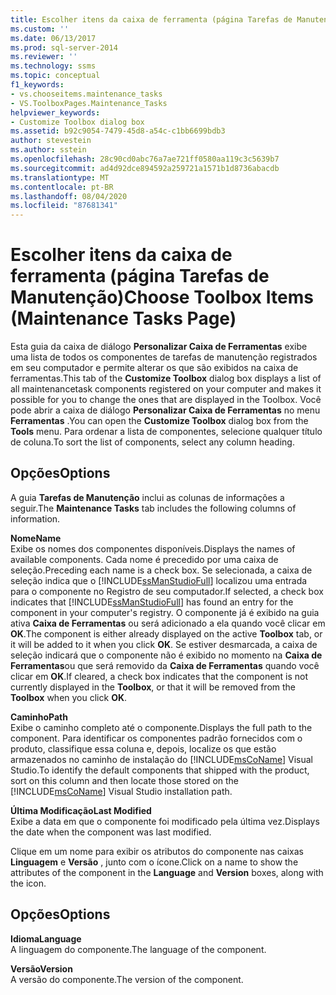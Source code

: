 ```yaml
---
title: Escolher itens da caixa de ferramenta (página Tarefas de Manutenção) | Microsoft Docs
ms.custom: ''
ms.date: 06/13/2017
ms.prod: sql-server-2014
ms.reviewer: ''
ms.technology: ssms
ms.topic: conceptual
f1_keywords:
- vs.chooseitems.maintenance_tasks
- VS.ToolboxPages.Maintenance_Tasks
helpviewer_keywords:
- Customize Toolbox dialog box
ms.assetid: b92c9054-7479-45d8-a54c-c1bb6699bdb3
author: stevestein
ms.author: sstein
ms.openlocfilehash: 28c90cd0abc76a7ae721ff0580aa119c3c5639b7
ms.sourcegitcommit: ad4d92dce894592a259721a1571b1d8736abacdb
ms.translationtype: MT
ms.contentlocale: pt-BR
ms.lasthandoff: 08/04/2020
ms.locfileid: "87681341"
---
```

# <a name="choose-toolbox-items-maintenance-tasks-page"></a><span data-ttu-id="2ccde-102">Escolher itens da caixa de ferramenta (página Tarefas de Manutenção)</span><span class="sxs-lookup"><span data-stu-id="2ccde-102">Choose Toolbox Items (Maintenance Tasks Page)</span></span>
  <span data-ttu-id="2ccde-103">Esta guia da caixa de diálogo **Personalizar Caixa de Ferramentas** exibe uma lista de todos os componentes de tarefas de manutenção registrados em seu computador e permite alterar os que são exibidos na caixa de ferramentas.</span><span class="sxs-lookup"><span data-stu-id="2ccde-103">This tab of the **Customize Toolbox** dialog box displays a list of all maintenancetask components registered on your computer and makes it possible for you to change the ones that are displayed in the Toolbox.</span></span> <span data-ttu-id="2ccde-104">Você pode abrir a caixa de diálogo **Personalizar Caixa de Ferramentas** no menu **Ferramentas** .</span><span class="sxs-lookup"><span data-stu-id="2ccde-104">You can open the **Customize Toolbox** dialog box from the **Tools** menu.</span></span> <span data-ttu-id="2ccde-105">Para ordenar a lista de componentes, selecione qualquer título de coluna.</span><span class="sxs-lookup"><span data-stu-id="2ccde-105">To sort the list of components, select any column heading.</span></span>  
  
## <a name="options"></a><span data-ttu-id="2ccde-106">Opções</span><span class="sxs-lookup"><span data-stu-id="2ccde-106">Options</span></span>  
 <span data-ttu-id="2ccde-107">A guia **Tarefas de Manutenção** inclui as colunas de informações a seguir.</span><span class="sxs-lookup"><span data-stu-id="2ccde-107">The **Maintenance Tasks** tab includes the following columns of information.</span></span>  
  
 <span data-ttu-id="2ccde-108">**Nome**</span><span class="sxs-lookup"><span data-stu-id="2ccde-108">**Name**</span></span>  
 <span data-ttu-id="2ccde-109">Exibe os nomes dos componentes disponíveis.</span><span class="sxs-lookup"><span data-stu-id="2ccde-109">Displays the names of available components.</span></span> <span data-ttu-id="2ccde-110">Cada nome é precedido por uma caixa de seleção.</span><span class="sxs-lookup"><span data-stu-id="2ccde-110">Preceding each name is a check box.</span></span> <span data-ttu-id="2ccde-111">Se selecionada, a caixa de seleção indica que o [!INCLUDE[ssManStudioFull](../../includes/ssmanstudiofull-md.md)] localizou uma entrada para o componente no Registro de seu computador.</span><span class="sxs-lookup"><span data-stu-id="2ccde-111">If selected, a check box indicates that [!INCLUDE[ssManStudioFull](../../includes/ssmanstudiofull-md.md)] has found an entry for the component in your computer's registry.</span></span> <span data-ttu-id="2ccde-112">O componente já é exibido na guia ativa **Caixa de Ferramentas** ou será adicionado a ela quando você clicar em **OK**.</span><span class="sxs-lookup"><span data-stu-id="2ccde-112">The component is either already displayed on the active **Toolbox** tab, or it will be added to it when you click **OK**.</span></span> <span data-ttu-id="2ccde-113">Se estiver desmarcada, a caixa de seleção indicará que o componente não é exibido no momento na **Caixa de Ferramentas**ou que será removido da **Caixa de Ferramentas** quando você clicar em **OK**.</span><span class="sxs-lookup"><span data-stu-id="2ccde-113">If cleared, a check box indicates that the component is not currently displayed in the **Toolbox**, or that it will be removed from the **Toolbox** when you click **OK**.</span></span>  
  
 <span data-ttu-id="2ccde-114">**Caminho**</span><span class="sxs-lookup"><span data-stu-id="2ccde-114">**Path**</span></span>  
 <span data-ttu-id="2ccde-115">Exibe o caminho completo até o componente.</span><span class="sxs-lookup"><span data-stu-id="2ccde-115">Displays the full path to the component.</span></span> <span data-ttu-id="2ccde-116">Para identificar os componentes padrão fornecidos com o produto, classifique essa coluna e, depois, localize os que estão armazenados no caminho de instalação do [!INCLUDE[msCoName](../../includes/msconame-md.md)] Visual Studio.</span><span class="sxs-lookup"><span data-stu-id="2ccde-116">To identify the default components that shipped with the product, sort on this column and then locate those stored on the [!INCLUDE[msCoName](../../includes/msconame-md.md)] Visual Studio installation path.</span></span>  
  
 <span data-ttu-id="2ccde-117">**Última Modificação**</span><span class="sxs-lookup"><span data-stu-id="2ccde-117">**Last Modified**</span></span>  
 <span data-ttu-id="2ccde-118">Exibe a data em que o componente foi modificado pela última vez.</span><span class="sxs-lookup"><span data-stu-id="2ccde-118">Displays the date when the component was last modified.</span></span>  
  
 <span data-ttu-id="2ccde-119">Clique em um nome para exibir os atributos do componente nas caixas **Linguagem** e **Versão** , junto com o ícone.</span><span class="sxs-lookup"><span data-stu-id="2ccde-119">Click on a name to show the attributes of the component in the **Language** and **Version** boxes, along with the icon.</span></span>  
  
## <a name="options"></a><span data-ttu-id="2ccde-120">Opções</span><span class="sxs-lookup"><span data-stu-id="2ccde-120">Options</span></span>  
 <span data-ttu-id="2ccde-121">**Idioma**</span><span class="sxs-lookup"><span data-stu-id="2ccde-121">**Language**</span></span>  
 <span data-ttu-id="2ccde-122">A linguagem do componente.</span><span class="sxs-lookup"><span data-stu-id="2ccde-122">The language of the component.</span></span>  
  
 <span data-ttu-id="2ccde-123">**Versão**</span><span class="sxs-lookup"><span data-stu-id="2ccde-123">**Version**</span></span>  
 <span data-ttu-id="2ccde-124">A versão do componente.</span><span class="sxs-lookup"><span data-stu-id="2ccde-124">The version of the component.</span></span>  
  
  
